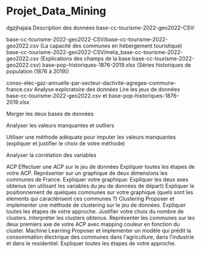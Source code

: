 # Projet_Data_Mining
dgzjhajaia
Description des données
base-cc-tourisme-2022-geo2022-CSV:

base-cc-tourisme-2022-geo2022-CSV/base-cc-tourisme-2022-geo2022.csv (La capacité des communes en hébergement touristique)
base-cc-tourisme-2022-geo2022-CSV/meta_base-cc-tourisme-2022-geo2022.csv (Explications des champs de la base base-cc-tourisme-2022-geo2022.csv)
base-pop-historiques-1876-2019.xlsx (Séries historiques de population (1876 à 2019))

conso-elec-gaz-annuelle-par-secteur-dactivite-agregee-commune-france.csv
Analyse exploratoire des données
Lire les jeux de données base-cc-tourisme-2022-geo2022.csv et base-pop-historiques-1876-2019.xlsx

Merger les deux bases de données

Analyser les valeurs manquantes et outliers

Utiliser une méthode adéquate pour imputer les valeurs manquantes (expliquer et justifier le choix de votre méthode)

Analyser la corrélation des variables

ACP
Effectuer une ACP sur le jeu de données
Expliquer toutes les étapes de votre ACP.
Représenter sur un graphique de deux dimensions les communes de France.
Expliquer votre graphique:
Expliquer les deux axes obtenus (en utilisant les variables du jeu de données de départ)
Expliquer le positionnement de quelques communes sur votre graphique (quels sont les elements qui caractérisent ces communes ?)
Clustering
Proposer et implementer une méthode de clustering sur le jeu de données.
Expliquer toutes les étapes de votre approche.
Justifier votre choix du nombre de clusters.
Interpréter les clusters obtenus.
Représenter les communes sur les deux premiers axe de votre ACP avec mapping couleur en fonction du cluster.
Machine Learning
Proposer et implementer un modèle qui prédit la consommation électrique des communes dans l'agriculture, dans l'industrie et dans le residentiel.
Expliquer toutes les étapes de votre approche.
